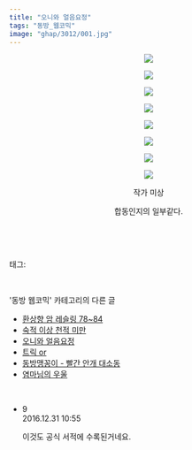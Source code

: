```yaml
---
title: "오니와 얼음요정"
tags: "동방_웹코믹"
image: "ghap/3012/001.jpg"
---
```

<div class="article">
<p style="text-align: center; clear: none; float: none;"><img src="{{ site.nasurl }}/ghap/3012/001.jpg"/></p>
<p style="text-align: center; clear: none; float: none;"><img src="{{ site.nasurl }}/ghap/3012/002.jpg"/></p>
<p style="text-align: center; clear: none; float: none;"><img src="{{ site.nasurl }}/ghap/3012/003.jpg"/></p>
<p style="text-align: center; clear: none; float: none;"><img src="{{ site.nasurl }}/ghap/3012/004.jpg"/></p>
<p style="text-align: center; clear: none; float: none;"><img src="{{ site.nasurl }}/ghap/3012/005.jpg"/></p>
<p style="text-align: center; clear: none; float: none;"><img src="{{ site.nasurl }}/ghap/3012/006.jpg"/></p>
<p style="text-align: center; clear: none; float: none;"><img src="{{ site.nasurl }}/ghap/3012/007.jpg"/></p>
<p style="text-align: center; clear: none; float: none;"><img src="{{ site.nasurl }}/ghap/3012/008.jpg"/></p>
<p style="text-align: center; clear: none; float: none;">작가 미상</p>
<p style="text-align: center; clear: none; float: none;">합동인지의 일부같다.</p>
<p><br/></p>
</div><br/>
<div class="tagTrail">
<p>태그: </p>
<ul>
</ul>
</div><br/>
<div class="another">
<p>'동방 웹코믹' 카테고리의 다른 글</p>
<ul>
<li><a href="/2016-12-28-ghap_3017">환상향 암 레슬링 78~84</a></li>
<li><a href="/2016-12-28-ghap_3013">숙적 이상 천적 미만</a></li>
<li><a href="/2016-12-28-ghap_3012">오니와 얼음요정</a></li>
<li><a href="/2016-12-27-ghap_3002">트릭 or</a></li>
<li><a href="/2016-12-27-ghap_3001">동방맹꽁이 - 빨간 안개 대소동</a></li>
<li><a href="/2016-12-25-ghap_2994">염마님의 우울</a></li>
</ul>
</div><br/>
<div class="cb_module cb_fluid">
<div class="cb_wrt cb_profile">
<div class="comment">
<ul>
<li class="cb_thumb_off" id="comment14880295">
<div class="cb_comment_area">
<div class="cb_info_area">
<div class="cb_section">
<span class="cb_nick_name">9</span>
</div>
<div class="cb_section">
<span class="cb_date">2016.12.31 10:55 </span>
</div>
</div>
<div class="cb_dsc_comment">
<p class="cb_dsc">
											이것도 공식 서적에 수록된거네요.
										</p>
</div>
</div></li>
</ul>
</div>
</div><!-- commentList close -->
</div><br/>
